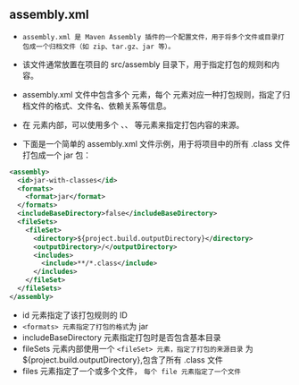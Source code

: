 ## assembly.xml
* `assembly.xml 是 Maven Assembly 插件的一个配置文件，用于将多个文件或目录打包成一个归档文件（如 zip、tar.gz、jar 等）。`
* 该文件通常放置在项目的 src/assembly 目录下，用于指定打包的规则和内容。

* assembly.xml 文件中包含多个 <assembly> 元素，每个 <assembly> 元素对应一种打包规则，指定了归档文件的格式、文件名、依赖关系等信息。
* 在 <assembly> 元素内部，可以使用多个 <fileSet>、<dependencySet>、<file> 等元素来指定打包内容的来源。

* 下面是一个简单的 assembly.xml 文件示例，用于将项目中的所有 .class 文件打包成一个 jar 包：
```xml
<assembly>
  <id>jar-with-classes</id>
  <formats>
    <format>jar</format>
  </formats>
  <includeBaseDirectory>false</includeBaseDirectory>
  <fileSets>
    <fileSet>
      <directory>${project.build.outputDirectory}</directory>
      <outputDirectory>/</outputDirectory>
      <includes>
        <include>**/*.class</include>
      </includes>
    </fileSet>
  </fileSets>
</assembly>
```

* id 元素指定了该打包规则的 ID
* `<formats> 元素指定了打包的格式`为 jar
* includeBaseDirectory 元素指定打包时是否包含基本目录
* fileSets 元素内部使用一个 `<fileSet> 元素，指定了打包的来源目录` 为 ${project.build.outputDirectory},包含了所有 .class 文件
* files 元素指定了一个或多个文件， `每个 file 元素指定了一个文件` 




